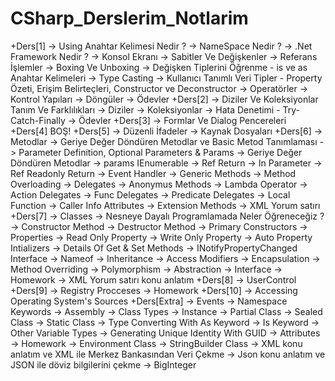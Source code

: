 # CSharp_Derslerim_Notlarim

+Ders[1]
	-> Using Anahtar Kelimesi Nedir ?
	-> NameSpace Nedir ?
	-> .Net Framework Nedir ?
	-> Konsol Ekranı
	-> Sabitler Ve Değişkenler
	-> Referans İşlemler
	-> Boxing Ve Unboxing
	-> Değişken Tiplerini Öğrenme - is ve as Anahtar Kelimeleri
	-> Type Casting
	-> Kullanıcı Tanımlı Veri Tipler - Property Özeti, Erişim Belirteçleri, Constructor ve Deconstructor
	-> Operatörler
	-> Kontrol Yapıları
	-> Döngüler
	-> Ödevler
+Ders[2]
	-> Diziler Ve Koleksiyonlar Tanım Ve Farklılıkları
	-> Diziler
	-> Koleksiyonlar
	-> Hata Denetimi - Try-Catch-Finally
	-> Ödevler
+Ders[3]
	-> Formlar Ve Dialog Pencereleri
+Ders[4]
	BOŞ!
+Ders[5]
	-> Düzenli İfadeler
	-> Kaynak Dosyaları
+Ders[6]
	-> Metodlar
	-> Geriye Değer Döndüren Metodlar ve Basic Metod Tanımlaması
	-> Parameter Definition, Optional Parameters & Params
	-> Geriye Değer Döndüren Metodlar
	-> params IEnumerable<type>
	-> Ref Return
	-> In Parameter
	-> Ref Readonly Return
	-> Event Handler
	-> Generic Methods
	-> Method Overloading
	-> Delegates
	-> Anonymus Methods
	-> Lambda Operator
	-> Action Delegates
	-> Func Delegates
	-> Predicate Delegates
	-> Local Function
	-> Caller Info Attributes
	-> Extension Methods
	-> XML Yorum satırı
+Ders[7]
	-> Classes
	-> Nesneye Dayalı Programlamada Neler Öğreneceğiz ?
	-> Constructor Method
	-> Destructor Method
	-> Primary Constructors
	-> Properties
	-> Read Only Property
	-> Write Only Property
	-> Auto Property Intializers
	-> Details Of Get & Set Methods
	-> INotifyPropertyChanged Interface
	-> Nameof
	-> Inheritance
	-> Access Modifiers
	-> Encapsulation
	-> Method Overriding
	-> Polymorphism
	-> Abstraction
	-> Interface
	-> Homework
		-> XML Yorum satırı konu anlatım
+Ders[8]
	-> UserControl
+Ders[9]
	-> Registry Procceses
	-> Homework
+Ders[10]
	-> Accessing Operating System's Sources
+Ders[Extra]
	-> Events
	-> Namespace Keywords
	-> Assembly
	-> Class Types
	-> Instance
	-> Partial Class
	-> Sealed Class
	-> Static Class
	-> Type Converting With As Keyword
	-> Is Keyword
	-> Other Variable Types
	-> Generating Unique Identity With GUID
	-> Attributes
	-> Homework
	-> Environment Class
	-> StringBuilder Class
	-> XML konu anlatım ve XML ile Merkez Bankasından Veri Çekme
	-> Json konu anlatım ve JSON ile döviz bilgilerini çekme
	-> BigInteger
